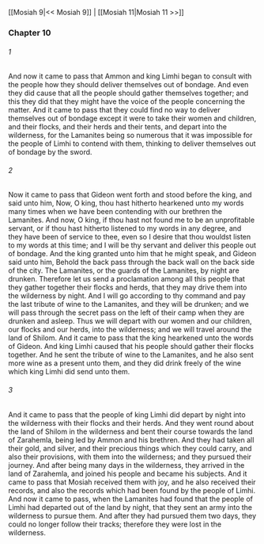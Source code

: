 [[Mosiah 9|<< Mosiah 9]]  |  [[Mosiah 11|Mosiah 11 >>]]

### Chapter 10
###### 1
And now it came to pass that Ammon and king Limhi began to consult with the people how they should deliver themselves out of bondage. And even they did cause that all the people should gather themselves together; and this they did that they might have the voice of the people concerning the matter. And it came to pass that they could find no way to deliver themselves out of bondage except it were to take their women and children, and their flocks, and their herds and their tents, and depart into the wilderness, for the Lamanites being so numerous that it was impossible for the people of Limhi to contend with them, thinking to deliver themselves out of bondage by the sword.

###### 2
Now it came to pass that Gideon went forth and stood before the king, and said unto him, Now, O king, thou hast hitherto hearkened unto my words many times when we have been contending with our brethren the Lamanites. And now, O king, if thou hast not found me to be an unprofitable servant, or if thou hast hitherto listened to my words in any degree, and they have been of service to thee, even so I desire that thou wouldst listen to my words at this time; and I will be thy servant and deliver this people out of bondage. And the king granted unto him that he might speak, and Gideon said unto him, Behold the back pass through the back wall on the back side of the city. The Lamanites, or the guards of the Lamanites, by night are drunken. Therefore let us send a proclamation among all this people that they gather together their flocks and herds, that they may drive them into the wilderness by night. And I will go according to thy command and pay the last tribute of wine to the Lamanites, and they will be drunken; and we will pass through the secret pass on the left of their camp when they are drunken and asleep. Thus we will depart with our women and our children, our flocks and our herds, into the wilderness; and we will travel around the land of Shilom. And it came to pass that the king hearkened unto the words of Gideon. And king Limhi caused that his people should gather their flocks together. And he sent the tribute of wine to the Lamanites, and he also sent more wine as a present unto them, and they did drink freely of the wine which king Limhi did send unto them.

###### 3
And it came to pass that the people of king Limhi did depart by night into the wilderness with their flocks and their herds. And they went round about the land of Shilom in the wilderness and bent their course towards the land of Zarahemla, being led by Ammon and his brethren. And they had taken all their gold, and silver, and their precious things which they could carry, and also their provisions, with them into the wilderness; and they pursued their journey. And after being many days in the wilderness, they arrived in the land of Zarahemla, and joined his people and became his subjects. And it came to pass that Mosiah received them with joy, and he also received their records, and also the records which had been found by the people of Limhi. And now it came to pass, when the Lamanites had found that the people of Limhi had departed out of the land by night, that they sent an army into the wilderness to pursue them. And after they had pursued them two days, they could no longer follow their tracks; therefore they were lost in the wilderness.